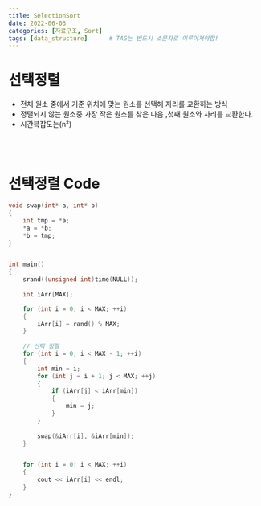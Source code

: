 ```yaml
---
title: SelectionSort
date: 2022-06-03
categories: [자료구조, Sort]
tags: [data_structure]		# TAG는 반드시 소문자로 이루어져야함!
---
```


선택정렬
==============

* 전체 원소 중에서 기준 위치에 맞는 원소를 선택해 자리를 교환하는 방식
* 정렬되지 않는 원소중 가장 작은 원소를 찾은 다음 ,첫째 원소와 자리를 교환한다.
* 시간복잡도는(n²)

<br><br>

선택정렬 Code
=====================
```c++
void swap(int* a, int* b)
{
    int tmp = *a;
    *a = *b;
    *b = tmp;
}


int main()
{
    srand((unsigned int)time(NULL));
    
    int iArr[MAX];

    for (int i = 0; i < MAX; ++i)
    {
        iArr[i] = rand() % MAX;
    }
    
    // 선택 정렬
    for (int i = 0; i < MAX - 1; ++i)
    {
        int min = i;
        for (int j = i + 1; j < MAX; ++j)
        {
            if (iArr[j] < iArr[min])
            {
                min = j;
            }
        }
        
        swap(&iArr[i], &iArr[min]);
    }


    for (int i = 0; i < MAX; ++i)
    {
        cout << iArr[i] << endl;
    }
}
```